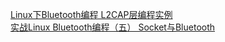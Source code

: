 

[Linux下Bluetooth编程 L2CAP层编程实例](http://www.linuxidc.com/Linux/2011-09/43182p6.htm)  
[实战Linux Bluetooth编程（五） Socket与Bluetooth](http://blog.sina.com.cn/s/blog_602f87700100ehs3.html)  